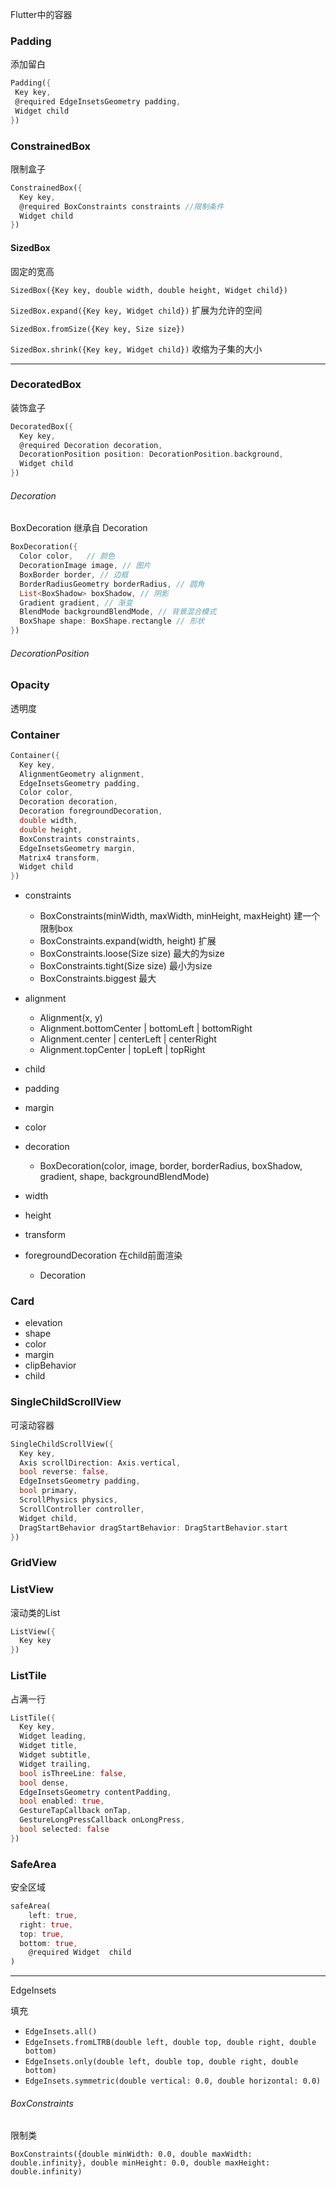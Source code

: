 Flutter中的容器 

### Padding 

添加留白

```dart
Padding({
 Key key,
 @required EdgeInsetsGeometry padding,
 Widget child
})
```

### ConstrainedBox

限制盒子

```dart
ConstrainedBox({
  Key key,
  @required BoxConstraints constraints //限制条件
  Widget child
})
```

#### SizedBox

固定的宽高

`SizedBox({Key key, double width, double height, Widget child})`

`SizedBox.expand({Key key, Widget child})` 扩展为允许的空间

`SizedBox.fromSize({Key key, Size size})`

`SizedBox.shrink({Key key, Widget child})` 收缩为子集的大小

---

### DecoratedBox

装饰盒子

```dart
DecoratedBox({
  Key key,
  @required Decoration decoration,
  DecorationPosition position: DecorationPosition.background,
  Widget child
})
```

###### Decoration 

BoxDecoration 继承自 Decoration

```dart
BoxDecoration({
  Color color,   // 颜色
  DecorationImage image, // 图片
  BoxBorder border, // 边框
  BorderRadiusGeometry borderRadius, // 圆角
  List<BoxShadow> boxShadow, // 阴影
  Gradient gradient, // 渐变
  BlendMode backgroundBlendMode, // 背景混合模式
  BoxShape shape: BoxShape.rectangle // 形状
})
```



###### DecorationPosition

### Opacity 

透明度

### Container

```dart
Container({
  Key key,
  AlignmentGeometry alignment,
  EdgeInsetsGeometry padding,
  Color color,
  Decoration decoration,
  Decoration foregroundDecoration,
  double width,
  double height,
  BoxConstraints constraints,
  EdgeInsetsGeometry margin,
  Matrix4 transform,
  Widget child
})
```



+ constraints
  + BoxConstraints(minWidth, maxWidth, minHeight, maxHeight) 建一个限制box
  + BoxConstraints.expand(width, height) 扩展
  + BoxConstraints.loose(Size size) 最大的为size
  + BoxConstraints.tight(Size size)  最小为size
  + BoxConstraints.biggest 最大

+ alignment
  + Alignment(x, y)
  + Alignment.bottomCenter |  bottomLeft |  bottomRight
  + Alignment.center |  centerLeft | centerRight
  + Alignment.topCenter | topLeft |  topRight
+ child
+ padding
+ margin
+ color
+ decoration
  + BoxDecoration(color, image, border, borderRadius, boxShadow, gradient, shape, backgroundBlendMode)
+ width
+ height
+ transform
+ foregroundDecoration 在child前面渲染
  + Decoration

### Card

+ elevation 
+ shape
+ color
+ margin
+ clipBehavior
+ child

### SingleChildScrollView

可滚动容器

```dart
SingleChildScrollView({
  Key key,
  Axis scrollDirection: Axis.vertical,
  bool reverse: false,
  EdgeInsetsGeometry padding,
  bool primary,
  ScrollPhysics physics,
  ScrollController controller,
  Widget child,
  DragStartBehavior dragStartBehavior: DragStartBehavior.start
})
```



### GridView

### ListView

滚动类的List

```dart
ListView({
  Key key
})
```



### ListTile

占满一行

```dart
ListTile({
  Key key,
  Widget leading,
  Widget title,
  Widget subtitle,
  Widget trailing,
  bool isThreeLine: false,
  bool dense,
  EdgeInsetsGeometry contentPadding,
  bool enabled: true,
  GestureTapCallback onTap,
  GestureLongPressCallback onLongPress,
  bool selected: false
})
```



### SafeArea

安全区域

```dart
safeArea(
	left: true,
  right: true,
  top: true,
  bottom: true,
	@required Widget  child
)
```



---

EdgeInsets

填充

+ `EdgeInsets.all()`
+ `EdgeInsets.fromLTRB(double left, double top, double right, double bottom)`
+ `EdgeInsets.only(double left, double top, double right, double bottom)`
+ `EdgeInsets.symmetric(double vertical: 0.0, double horizontal: 0.0)`

###### BoxConstraints

限制类

`BoxConstraints({double minWidth: 0.0, double maxWidth: double.infinity}, double minHeight: 0.0, double maxHeight: double.infinity)`

